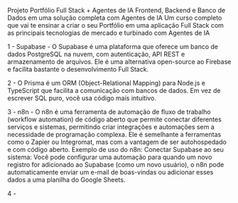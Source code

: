Projeto Portfólio Full Stack + Agentes de IA
Frontend, Backend e Banco de Dados em uma solução completa com Agentes de IA
Um curso completo que vai te ensinar a criar o seu Portfólio em uma aplicação Full Stack com as principais tecnologias de mercado e turbinado com Agentes de IA

1 - Supabase - O Supabase é uma plataforma que oferece um banco de dados PostgreSQL na nuvem, com autenticação, API REST e armazenamento de arquivos. Ele é uma alternativa open-source ao Firebase e facilita bastante o desenvolvimento Full Stack.

2 - O Prisma é um ORM (Object-Relational Mapping) para Node.js e TypeScript que facilita a comunicação com bancos de dados. Em vez de escrever SQL puro, você usa código mais intuitivo.

3 - n8n - O n8n é uma ferramenta de automação de fluxo de trabalho (workflow automation) de código aberto que permite conectar diferentes serviços e sistemas, permitindo criar integrações e automações sem a necessidade de programação complexa. Ele é semelhante a ferramentas como o Zapier ou Integromat, mas com a vantagem de ser autohospedado e com código aberto.
Exemplo de uso do n8n:
Conectar Supabase ao seu sistema: Você pode configurar uma automação para quando um novo registro for adicionado ao Supabase (como um novo usuário), o n8n pode automaticamente enviar um e-mail de boas-vindas ou adicionar esses dados a uma planilha do Google Sheets.

4 - 